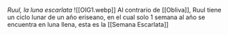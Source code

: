 _Ruul, la luna escarlata_
![[OIG1.webp]]
Al contrario de [[Obliva]], Ruul tiene un ciclo lunar de un año eriseano, en el cual solo 1 semana al año se encuentra en luna llena, esta es la [[Semana Escarlata]]